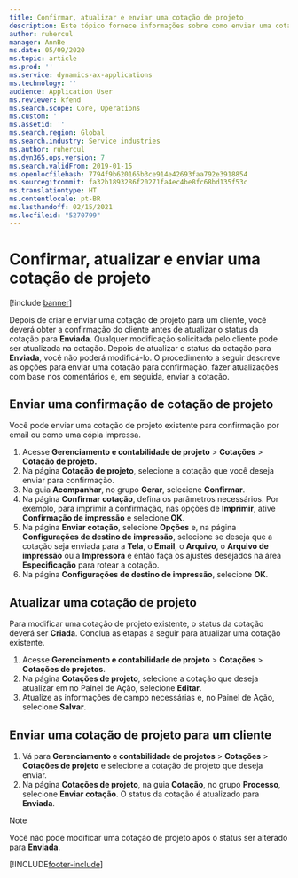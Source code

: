 ```yaml
---
title: Confirmar, atualizar e enviar uma cotação de projeto
description: Este tópico fornece informações sobre como enviar uma cotação ao cliente para confirmação, modificar com base nos comentários e, em seguida, reenviar a cotação.
author: ruhercul
manager: AnnBe
ms.date: 05/09/2020
ms.topic: article
ms.prod: ''
ms.service: dynamics-ax-applications
ms.technology: ''
audience: Application User
ms.reviewer: kfend
ms.search.scope: Core, Operations
ms.custom: ''
ms.assetid: ''
ms.search.region: Global
ms.search.industry: Service industries
ms.author: ruhercul
ms.dyn365.ops.version: 7
ms.search.validFrom: 2019-01-15
ms.openlocfilehash: 7794f9b620165b3ce914e42693faa792e3918854
ms.sourcegitcommit: fa32b1893286f20271fa4ec4be8fc68bd135f53c
ms.translationtype: HT
ms.contentlocale: pt-BR
ms.lasthandoff: 02/15/2021
ms.locfileid: "5270799"
---
```

# <a name="confirm-update-and-send-a-project-quotation"></a>Confirmar, atualizar e enviar uma cotação de projeto

[!include [banner](../includes/banner.md)]

Depois de criar e enviar uma cotação de projeto para um cliente, você deverá obter a confirmação do cliente antes de atualizar o status da cotação para **Enviada**. Qualquer modificação solicitada pelo cliente pode ser atualizada na cotação. Depois de atualizar o status da cotação para **Enviada**, você não poderá modificá-lo. O procedimento a seguir descreve as opções para enviar uma cotação para confirmação, fazer atualizações com base nos comentários e, em seguida, enviar a cotação.

## <a name="send-a-project-quotation-confirmation"></a>Enviar uma confirmação de cotação de projeto  

Você pode enviar uma cotação de projeto existente para confirmação por email ou como uma cópia impressa. 

1. Acesse **Gerenciamento e contabilidade de projeto** > **Cotações** > **Cotação de projeto.** 
2. Na página **Cotação de projeto**, selecione a cotação que você deseja enviar para confirmação. 
3. Na guia **Acompanhar**, no grupo **Gerar**, selecione **Confirmar**. 
4. Na página **Confirmar cotação**, defina os parâmetros necessários. Por exemplo, para imprimir a confirmação, nas opções de **Imprimir**, ative **Confirmação de impressão** e selecione **OK**.
5. Na página **Enviar cotação**, selecione **Opções** e, na página **Configurações de destino de impressão**, selecione se deseja que a cotação seja enviada para a **Tela**, o **Email**, o **Arquivo**, o **Arquivo de impressão** ou a **Impressora** e então faça os ajustes desejados na área **Especificação** para rotear a cotação.
6. Na página **Configurações de destino de impressão**, selecione **OK**.  

## <a name="update-a-project-quotation"></a>Atualizar uma cotação de projeto

Para modificar uma cotação de projeto existente, o status da cotação deverá ser **Criada**. Conclua as etapas a seguir para atualizar uma cotação existente. 

1. Acesse **Gerenciamento e contabilidade de projeto** > **Cotações** > **Cotações de projetos**.
2. Na página **Cotações de projeto**, selecione a cotação que deseja atualizar em no Painel de Ação, selecione **Editar**.
3. Atualize as informações de campo necessárias e, no Painel de Ação, selecione **Salvar**.  

## <a name="send-a-project-quotation-to-a-customer"></a>Enviar uma cotação de projeto para um cliente 

1. Vá para **Gerenciamento e contabilidade de projetos** > **Cotações** > **Cotações de projeto** e selecione a cotação de projeto que deseja enviar.
2. Na página **Cotações de projeto**, na guia **Cotação**, no grupo **Processo**, selecione **Enviar cotação**. O status da cotação é atualizado para **Enviada**.

> [!NOTE]
> Você não pode modificar uma cotação de projeto após o status ser alterado para **Enviada**.


[!INCLUDE[footer-include](../includes/footer-banner.md)]